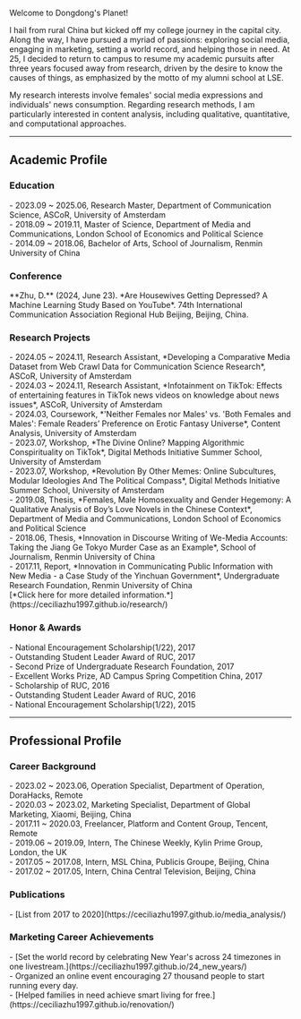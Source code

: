 <br>
Welcome to Dongdong's Planet!<br>

I hail from rural China but kicked off my college journey in the capital city. Along the way, I have pursued a myriad of passions: exploring social media, engaging in marketing, setting a world record, and helping those in need. At 25, I decided to return to campus to resume my academic pursuits after three years focused away from research, driven by the desire to know the causes of things, as emphasized by the motto of my alumni school at LSE.<br>

My research interests involve females' social media expressions and individuals' news consumption. Regarding research methods, I am particularly interested in content analysis, including qualitative, quantitative, and computational approaches.

*****************
<h2>Academic Profile</h2>

<h3>Education</h3>
- 2023.09 ~ 2025.06, Research Master, Department of Communication Science, ASCoR, University of Amsterdam<br>
- 2018.09 ~ 2019.11, Master of Science, Department of Media and Communications, London School of Economics and Political Science<br>
- 2014.09 ~ 2018.06, Bachelor of Arts, School of Journalism, Renmin University of China<br>

<h3>Conference</h3>
**Zhu, D.** (2024, June 23). *Are Housewives Getting Depressed? A Machine Learning Study Based on YouTube*. 74th International Communication Association Regional Hub Beijing, Beijing, China.

<h3>Research Projects</h3> 
- 2024.05 ~ 2024.11, Research Assistant, *Developing a Comparative Media Dataset from Web Crawl Data for Communication Science Research*, ASCoR, University of Amsterdam<br>
- 2024.03 ~ 2024.11, Research Assistant, *Infotainment on TikTok: Effects of entertaining features in TikTok news videos on knowledge about news issues*, ASCoR, University of Amsterdam<br>
- 2024.03, Coursework, *'Neither Females nor Males' vs. 'Both Females and Males': Female Readers’ Preference on Erotic Fantasy Universe*, Content Analysis, University of Amsterdam<br>
- 2023.07, Workshop, *The Divine Online? Mapping Algorithmic Conspirituality on TikTok*, Digital Methods Initiative Summer School, University of Amsterdam<br>
- 2023.07, Workshop, *Revolution By Other Memes: Online Subcultures, Modular Ideologies And The Political Compass*, Digital Methods Initiative Summer School, University of Amsterdam<br>
- 2019.08, Thesis, *Females, Male Homosexuality and Gender Hegemony: A Qualitative Analysis of Boy’s Love Novels in the Chinese Context*, Department of Media and Communications, London School of Economics and Political Science<br>
- 2018.06, Thesis, *Innovation in Discourse Writing of We-Media Accounts: Taking the Jiang Ge Tokyo Murder Case as an Example*, School of Journalism, Renmin University of China<br>
- 2017.11, Report, *Innovation in Communicating Public Information with New Media - a Case Study of the Yinchuan Government*, Undergraduate Research Foundation, Renmin University of China<br>
[*Click here for more detailed information.*](https://ceciliazhu1997.github.io/research/)

<h3>Honor & Awards</h3>
- National Encouragement Scholarship(1/22), 2017<br>
- Outstanding Student Leader Award of RUC, 2017<br>
- Second Prize of Undergraduate Research Foundation, 2017<br>
- Excellent Works Prize, AD Campus Spring Competition China, 2017<br>
- Scholarship of RUC, 2016<br>
- Outstanding Student Leader Award of RUC, 2016<br>
- National Encouragement Scholarship(1/22), 2015<br>

*****************
<h2>Professional Profile</h2>

<h3>Career Background</h3>
- 2023.02 ~ 2023.06, Operation Specialist, Department of Operation, DoraHacks, Remote<br>
- 2020.03 ~ 2023.02, Marketing Specialist, Department of Global Marketing, Xiaomi, Beijing, China<br>
- 2017.11 ~ 2020.03, Freelancer, Platform and Content Group, Tencent, Remote<br>
- 2019.06 ~ 2019.09, Intern, The Chinese Weekly, Kylin Prime Group, London, the UK<br>
- 2017.05 ~ 2017.08, Intern, MSL China, Publicis Groupe, Beijing, China<br>
- 2017.02 ~ 2017.05, Intern, China Central Television, Beijing, China<br>

<h3>Publications</h3>
- [List from 2017 to 2020](https://ceciliazhu1997.github.io/media_analysis/)<br>

<h3>Marketing Career Achievements</h3>
- [Set the world record by celebrating New Year's across 24 timezones in one livestream.](https://ceciliazhu1997.github.io/24_new_years/)<br>
- Organized an online event encouraging 27 thousand people to start running every day.<br>
- [Helped families in need achieve smart living for free.](https://ceciliazhu1997.github.io/renovation/)<br>
<br>
<br>
<br>
<br>
